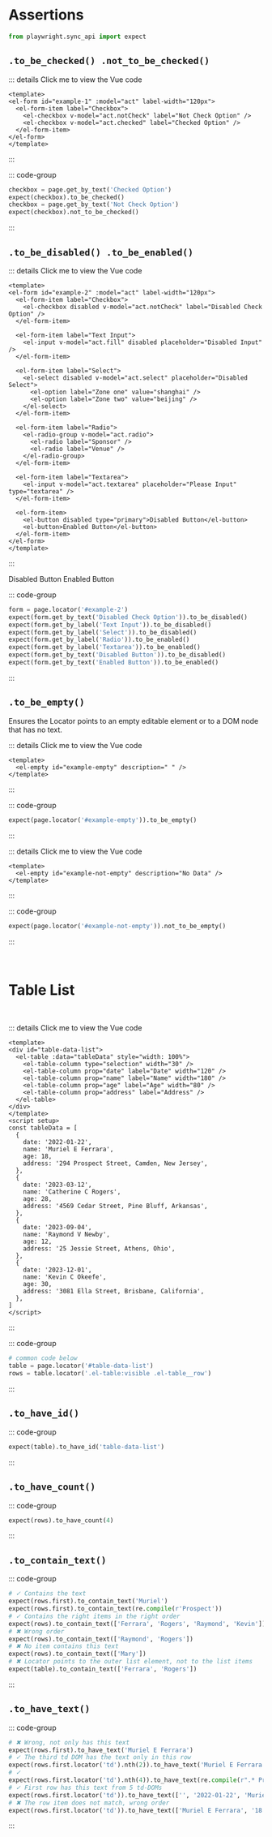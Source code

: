 # Assertions

```Python
from playwright.sync_api import expect
```

<script setup>
import { ref } from 'vue';

const act = ref({
  fill: "",
  switch: false,
  notCheck: false,
  checked: true,
  select: "",
  radio: "",
  textarea: "",
});
const tableData = [
  {
    date: '2022-01-22',
    name: 'Muriel E Ferrara',
    age: 18,
    address: '294 Prospect Street, Camden, New Jersey',
  },
  {
    date: '2023-03-12',
    name: 'Catherine C Rogers',
    age: 28,
    address: '4569 Cedar Street, Pine Bluff, Arkansas',
  },
  {
    date: '2023-09-04',
    name: 'Raymond V Newby',
    age: 12,
    address: '25 Jessie Street, Athens, Ohio',
  },
  {
    date: '2023-12-01',
    name: 'Kevin C Okeefe',
    age: 30,
    address: '3081 Ella Street, Brisbane, California',
  },
]
</script>

## `.to_be_checked() .not_to_be_checked()`

::: details Click me to view the Vue code
```vue
<template>
<el-form id="example-1" :model="act" label-width="120px">
  <el-form-item label="Checkbox">
    <el-checkbox v-model="act.notCheck" label="Not Check Option" />
    <el-checkbox v-model="act.checked" label="Checked Option" />
  </el-form-item>
</el-form>  
</template>
```
:::

<el-form id="example-1" :model="act" label-width="120px">
  <el-form-item label="Checkbox">
    <el-checkbox v-model="act.notCheck" label="Not Check Option" />
    <el-checkbox v-model="act.checked" label="Checked Option" />
  </el-form-item>
</el-form>

::: code-group
```Python
checkbox = page.get_by_text('Checked Option')
expect(checkbox).to_be_checked()
checkbox = page.get_by_text('Not Check Option')
expect(checkbox).not_to_be_checked()
```
:::


## `.to_be_disabled() .to_be_enabled()`

::: details Click me to view the Vue code
```vue
<template>
<el-form id="example-2" :model="act" label-width="120px">
  <el-form-item label="Checkbox">
    <el-checkbox disabled v-model="act.notCheck" label="Disabled Check Option" />
  </el-form-item>

  <el-form-item label="Text Input">
    <el-input v-model="act.fill" disabled placeholder="Disabled Input" />
  </el-form-item>

  <el-form-item label="Select">
    <el-select disabled v-model="act.select" placeholder="Disabled Select">
      <el-option label="Zone one" value="shanghai" />
      <el-option label="Zone two" value="beijing" />
    </el-select>
  </el-form-item>

  <el-form-item label="Radio">
    <el-radio-group v-model="act.radio">
      <el-radio label="Sponsor" />
      <el-radio label="Venue" />
    </el-radio-group>
  </el-form-item>

  <el-form-item label="Textarea">
    <el-input v-model="act.textarea" placeholder="Please Input" type="textarea" />
  </el-form-item>

  <el-form-item>
    <el-button disabled type="primary">Disabled Button</el-button>
    <el-button>Enabled Button</el-button>
  </el-form-item>
</el-form>
</template>
```
:::

<el-form id="example-2" :model="act" label-width="120px">
  <el-form-item label="Checkbox">
    <el-checkbox disabled v-model="act.notCheck" label="Disabled Check Option" />
  </el-form-item>

  <el-form-item label="Text Input">
    <el-input v-model="act.fill" disabled placeholder="Disabled Input" />
  </el-form-item>

  <el-form-item label="Select">
    <el-select disabled v-model="act.select" placeholder="Disabled Select">
      <el-option label="Zone one" value="shanghai" />
      <el-option label="Zone two" value="beijing" />
    </el-select>
  </el-form-item>

  <el-form-item label="Radio">
    <el-radio-group v-model="act.radio">
      <el-radio label="Sponsor" />
      <el-radio label="Venue" />
    </el-radio-group>
  </el-form-item>

  <el-form-item label="Textarea">
    <el-input v-model="act.textarea" placeholder="Please Input" type="textarea" />
  </el-form-item>

  <el-form-item>
    <el-button disabled type="primary">Disabled Button</el-button>
    <el-button>Enabled Button</el-button>
  </el-form-item>
</el-form>

::: code-group
```Python
form = page.locator('#example-2')
expect(form.get_by_text('Disabled Check Option')).to_be_disabled()
expect(form.get_by_label('Text Input')).to_be_disabled()
expect(form.get_by_label('Select')).to_be_disabled()
expect(form.get_by_label('Radio')).to_be_enabled()
expect(form.get_by_label('Textarea')).to_be_enabled()
expect(form.get_by_text('Disabled Button')).to_be_disabled()
expect(form.get_by_text('Enabled Button')).to_be_enabled()
```
:::

## `.to_be_empty()`

Ensures the Locator points to an empty editable element or to a DOM node that has no text.

::: details Click me to view the Vue code
```vue
<template>
  <el-empty id="example-empty" description=" " />
</template>
```
:::

<el-empty id="example-empty" description=" " />

::: code-group
```Python
expect(page.locator('#example-empty')).to_be_empty()
```
:::

::: details Click me to view the Vue code
```vue
<template>
  <el-empty id="example-not-empty" description="No Data" />
</template>
```
:::

<el-empty id="example-not-empty" description="No Data" />

::: code-group
```Python
expect(page.locator('#example-not-empty')).not_to_be_empty()
```
:::

<br/>

# Table List

<br/>

::: details Click me to view the Vue code
```vue
<template>
<div id="table-data-list">
  <el-table :data="tableData" style="width: 100%">
    <el-table-column type="selection" width="30" />
    <el-table-column prop="date" label="Date" width="120" />
    <el-table-column prop="name" label="Name" width="180" />
    <el-table-column prop="age" label="Age" width="80" />
    <el-table-column prop="address" label="Address" />
  </el-table>
</div>  
</template>
<script setup>
const tableData = [
  {
    date: '2022-01-22',
    name: 'Muriel E Ferrara',
    age: 18,
    address: '294 Prospect Street, Camden, New Jersey',
  },
  {
    date: '2023-03-12',
    name: 'Catherine C Rogers',
    age: 28,
    address: '4569 Cedar Street, Pine Bluff, Arkansas',
  },
  {
    date: '2023-09-04',
    name: 'Raymond V Newby',
    age: 12,
    address: '25 Jessie Street, Athens, Ohio',
  },
  {
    date: '2023-12-01',
    name: 'Kevin C Okeefe',
    age: 30,
    address: '3081 Ella Street, Brisbane, California',
  },
]
</script>
```
:::

<div id="table-data-list">
  <el-table :data="tableData" style="width: 100%">
    <el-table-column type="selection" width="30" />
    <el-table-column prop="date" label="Date" width="120" />
    <el-table-column prop="name" label="Name" width="180" />
    <el-table-column prop="age" label="Age" width="80" />
    <el-table-column prop="address" label="Address" />
  </el-table>
</div>

::: code-group
```Python
# common code below
table = page.locator('#table-data-list')
rows = table.locator('.el-table:visible .el-table__row')
```
:::

## `.to_have_id()`

::: code-group
```Python
expect(table).to_have_id('table-data-list')
```
:::

## `.to_have_count()`

::: code-group
```Python
expect(rows).to_have_count(4)
```
:::

## `.to_contain_text()`

::: code-group
```Python
# ✓ Contains the text
expect(rows.first).to_contain_text('Muriel')
expect(rows.first).to_contain_text(re.compile(r'Prospect'))
# ✓ Contains the right items in the right order
expect(rows).to_contain_text(['Ferrara', 'Rogers', 'Raymond', 'Kevin'])
# ✖ Wrong order
expect(rows).to_contain_text(['Raymond', 'Rogers'])
# ✖ No item contains this text
expect(rows).to_contain_text(['Mary'])
# ✖ Locator points to the outer list element, not to the list items
expect(table).to_contain_text(['Ferrara', 'Rogers'])
```
:::

## `.to_have_text()`

::: code-group
```Python
# ✖ Wrong, not only has this text
expect(rows.first).to_have_text('Muriel E Ferrara')
# ✓ The third td DOM has the text only in this row
expect(rows.first.locator('td').nth(2)).to_have_text('Muriel E Ferrara')
# ✓
expect(rows.first.locator('td').nth(4)).to_have_text(re.compile(r".* Prospect Street"))
# ✓ First row has this text from 5 td-DOMs
expect(rows.first.locator('td')).to_have_text(['', '2022-01-22', 'Muriel E Ferrara', '18', '294 Prospect Street, Camden, New Jersey'])
# ✖ The row item does not match, wrong order
expect(rows.first.locator('td')).to_have_text(['Muriel E Ferrara', '18', '294 Prospect Street, Camden, New Jersey'])
```
:::

